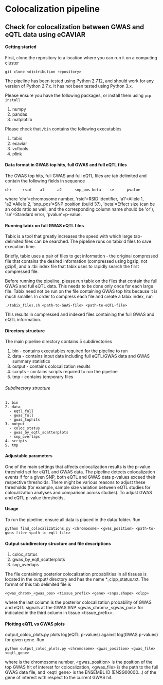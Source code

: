 # Colocalization pipeline
## Check for colocalization between GWAS and eQTL data using eCAVIAR

#### Getting started
First, clone the repository to a location where you can run it on a computing cluster

```
git clone <distribution repository>
```
The pipeline has been tested using Python 2.7.12, and should work for any version of Python 2.7.x. It has not been tested using Python 3.x.

Please ensure you have the following packages, or install them using `pip install`
1. numpy
2. pandas
3. matplotlib

Please check that `/bin` contains the following executables
1. tabix
2. ecaviar
3. vcftools
4. plink

#### Data format in GWAS top hits, full GWAS and full eQTL files
The GWAS top hits, full GWAS and full eQTL files are tab delimited and contain the following fields in sequence
```
chr     rsid    a1      a2      snp_pos beta    se      pvalue
```
where 'chr'=chromosome number, 'rsid'=RSID identifier, 'a1'=Allele 1, 'a2'=Allele 2, 'snp_pos'=SNP position (build 37), 'beta'=Effect size (can be an odds ratio as well, and the corresponding column name should be 'or'), 'se'=Standard error, 'pvalue'=p-value.

#### Running tabix on full GWAS eQTL files
Tabix is a tool that greatly increases the speed with which large tab-delimited files can be searched. The pipeline runs on tabix'd files to save execution time. 

Briefly, tabix uses a pair of files to get information - the original compressed file that contains the desired information (compressed using bgzip, not gzip!), and a .tbi index file that tabix uses to rapidly search the first compressed file.

Before running the pipeline, please run tabix on the files that contain the full GWAS and full eQTL data. This needs to be done only once for each large file. Tabix need not be run on the file containing GWAS top hits because it is much smaller. In order to compress each file and create a tabix index, run 

```
./tabix_files.sh <path-to-GWAS-file> <path-to-eQTL-file>
```
This results in compressed and indexed files containing the full GWAS and eQTL information.

#### Directory structure
The main pipeline directory contains 5 subdirectories

1. bin - contains executables required for the pipeline to run
2. data - contains input data including full eQTL/GWAS data and GWAS summary statistics
3. output - contains colocalization results
4. scripts - contains scripts required to run the pipeline
5. tmp - contains temporary files

###### Subdirectory structure
```
1. bin   
2. data 
  - eqtl_full
  - gwas_full
  - gwas_tophits
3. output 
  - coloc_status
  - gwas_by_eqtl_scatterplots
  - snp_overlaps
4. scripts                    
5. tmp   
```
#### Adjustable parameters
One of the main settings that affects colocalization results is the p-value threshold set for eQTL and GWAS data. The pipeline detects colocalization events if for a given SNP, both eQTL and GWAS data p-values exceed their respective thresholds. There might be various reasons to adjust these thresholds (for example, sample size variation between eQTL studies for colocalization analyses and comparison across studies). To adjust GWAS and eQTL p-value thresholds,

#### Usage
To run the pipeline, ensure all data is placed in the data/ folder. Run

```
python find_colocalizations.py <chromosome> <gwas_position> <path-to-gwas-file> <path-to-eqtl-file>
```
#### Output subdirectory structure and file descriptions
1. coloc_status
2. gwas_by_eqtl_scatterplots
3. snp_overlaps

The file containing posterior colocalization probabilities in all tissues is located in the output/ directory and has the name *_clpp_status.txt. The format of this tab delimited file is

```
<gwas_chrom>_<gwas_pos> <tissue_prefix> <gene> <snps.shape> <clpp>
```

where the last column <clpp> is the posterior colocalization probability of GWAS and eQTL signals at the GWAS SNP <gwas_chrom>_<gwas_pos> for <gene> indicated in the third column in tissue <tissue_prefix>. 

 #### Plotting eQTL vs GWAS plots
 output_coloc_plots.py plots log(eQTL p-values) against log(GWAS p-values) for given gene. Run

 ```
python output_coloc_plots.py <chromosome> <gwas_position> <gwas_file> <eqtl_gene>
 ```
where <chromosome> is the chromosome number, <gwas_position> is the position of the top GWAS hit of interest for colocalization, <gwas_file> is the path to the full GWAS data file, and <eqtl_gene> is the ENSEMBL ID (ENSG00000...) of the gene of interest with respect to the current GWAS hit.
